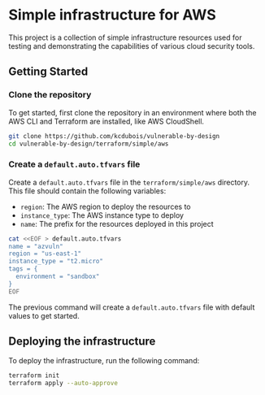 # Simple infrastructure for AWS

This project is a collection of simple infrastructure resources used for testing and demonstrating the capabilities of various cloud security tools.

## Getting Started

### Clone the repository

To get started, first clone the repository in an environment where both the AWS CLI and Terraform are installed, like AWS CloudShell.

```sh
git clone https://github.com/kcdubois/vulnerable-by-design
cd vulnerable-by-design/terraform/simple/aws
```

### Create a `default.auto.tfvars` file

Create a `default.auto.tfvars` file in the `terraform/simple/aws` directory. This file should contain the following variables:

- `region`: The AWS region to deploy the resources to
- `instance_type`: The AWS instance type to deploy
- `name`: The prefix for the resources deployed in this project

```sh
cat <<EOF > default.auto.tfvars
name = "azvuln"
region = "us-east-1"
instance_type = "t2.micro"
tags = {
  environment = "sandbox"
}
EOF
```

The previous command will create a `default.auto.tfvars` file with default values to get started.

## Deploying the infrastructure

To deploy the infrastructure, run the following command:

```sh
terraform init
terraform apply --auto-approve
```
